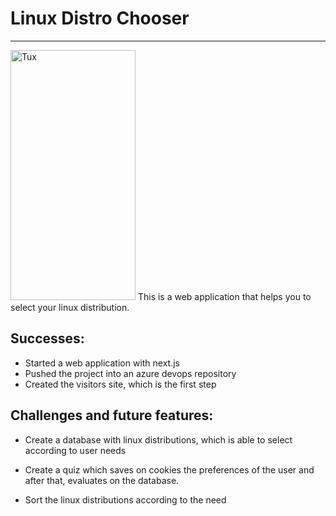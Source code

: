 # Linux Distro Chooser
---
<img src='https://dev.azure.com/u606651663/8f8a8b90-2366-4a24-a70c-1e46d67f0040/_apis/git/repositories/73d6ea43-3e73-40d2-9b61-0e6d155974be/items?path=/public/tux.png&versionDescriptor%5BversionOptions%5D=0&versionDescriptor%5BversionType%5D=0&versionDescriptor%5Bversion%5D=main&resolveLfs=true&%24format=octetStream&api-version=5.0' alt="Tux" width="200" height="400">
This is a web application that helps you to select your linux distribution.

## Successes:
* Started a web application with next.js
* Pushed the project into an azure devops repository 
* Created the visitors site, which is the first step

## Challenges and future features:
* Create a database with linux distributions, which is able to select according to user needs
* Create a quiz which saves on cookies the preferences of the user and after that, evaluates on the database.

* Sort the linux distributions according to the need

